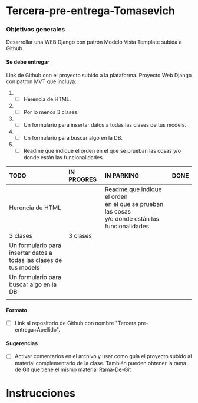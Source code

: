 # Tercera-pre-entrega-Tomasevich

### Objetivos generales

Desarrollar una WEB Django con patrón Modelo Vista Template subida a Github.

#### Se debe entregar

Link de Github con el proyecto subido a la plataforma.
Proyecto Web Django con patron MVT que incluya:

1. -[ ] Herencia de HTML.
2. -[ ] Por lo menos 3 clases.
3. -[ ] Un formulario para insertar datos a todas las clases de tus models.
4. -[ ] Un formulario para buscar algo en la DB.
5. -[ ] Readme que indique el orden en el que se prueban las cosas y/o donde están las funcionalidades.

| TODO                                                                         | IN PROGRES | IN PARKING                                                                                     | DONE |
|:-----------------------------------------------------------------------------|:-----------|:-----------------------------------------------------------------------------------------------|:-----|
| Herencia de HTML                                                             |            | Readme que indique el orden <br/>en el que se prueban las cosas <br/>y/o donde están las funcionalidades |      |
| 3 clases                                                                     | 3 clases   |                                                                                                |      |
| Un formulario para <br/>insertar datos a <br/>todas las clases de tus models |            |                                                                                                |      |
| Un formulario para buscar algo en la DB                                      |            |                                                                                                |      |
|                                                                              |            |                                                                                                |      |

#### Formato

- [ ] Link al repositorio de Github con nombre "Tercera pre-entrega+Apellido".

#### Sugerencias

- [ ] Activar comentarios en el archivo y usar como guía el proyecto subido al material complementario de la clase. 
También pueden obtener la rama de Git que tiene el mismo material 
[Rama-De-Git](https://github.com/NicolasPerezUNLaSMN/ProyectoCoder/tree/42e923e5a69f73d21abc07f4f33f0b899693f98a)

# Instrucciones

